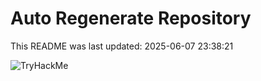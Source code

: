 # Auto Regenerate Repository

This README was last updated: 2025-06-07 23:38:21

 ![TryHackMe](https://tryhackme.com/badge/533634)